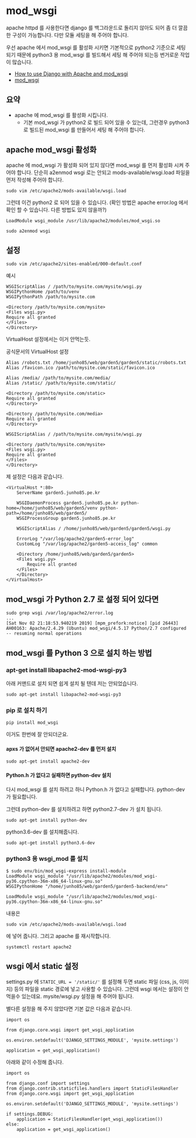 # mod_wsgi
apache httpd 를 사용한다면 django 를 백그라운드로 돌리지 않아도 되어 좀 더 깔끔한 구성이 가능합니다. 다만 모듈 세팅을 해 주어야 합니다.

우선 apache 에서 mod_wsgi 를 활성화 시키면 기본적으로 python2 기준으로 세팅 되기 때문에 python3 용 mod_wsgi 를 빌드해서 세팅 해 주어야 되는등 번거로운 작업이 많습니다.

* [How to use Django with Apache and mod_wsgi](https://docs.djangoproject.com/en/3.0/howto/deployment/wsgi/modwsgi/)
* [mod_wsgi](https://modwsgi.readthedocs.io/en/develop/)

## 요약
* apache 에 mod_wsgi 를 활성화 시킵니다.
  * 기본 mod_wsgi 가 python2 로 빌드 되어 있을 수 있는데, 그런경우 python3 로 빌드된 mod_wsgi 를 만들어서 세팅 해 주어야 합니다.


## apache mod_wsgi 활성화
apache 에 mod_wsgi 가 활성화 되어 있지 않다면 mod_wsgi 를 먼저 활성화 시켜 주어야 합니다. 단순히 a2enmod wsgi 로는 안되고 mods-available/wsgi.load 파일을 먼저 작성해 주어야 합니다.
```
sudo vim /etc/apache2/mods-available/wsgi.load
```

그런데 이건 python2 로 되어 있을 수 있습니다. (확인 방법은 apache error.log 에서 확인 할 수 있습니다. 다른 방법도 있지 않을까?)
```
LoadModule wsgi_module /usr/lib/apache2/modules/mod_wsgi.so
```

```
sudo a2enmod wsgi
```

## 설정
```
sudo vim /etc/apache2/sites-enabled/000-default.conf
```


예시
```
WSGIScriptAlias / /path/to/mysite.com/mysite/wsgi.py
WSGIPythonHome /path/to/venv
WSGIPythonPath /path/to/mysite.com

<Directory /path/to/mysite.com/mysite>
<Files wsgi.py>
Require all granted
</Files>
</Directory>
```

VirtualHost 설정에서는 이거 안먹는듯. [](https://stackoverflow.com/questions/27832777/where-should-wsgipythonpath-point-in-my-virtualenv)

공식문서의 VirtualHost 설정
```
Alias /robots.txt /home/junho85/web/garden5/garden5/static/robots.txt
Alias /favicon.ico /path/to/mysite.com/static/favicon.ico

Alias /media/ /path/to/mysite.com/media/
Alias /static/ /path/to/mysite.com/static/

<Directory /path/to/mysite.com/static>
Require all granted
</Directory>

<Directory /path/to/mysite.com/media>
Require all granted
</Directory>

WSGIScriptAlias / /path/to/mysite.com/mysite/wsgi.py

<Directory /path/to/mysite.com/mysite>
<Files wsgi.py>
Require all granted
</Files>
</Directory>
```

제 설정은 다음과 같습니다.
```
<VirtualHost *:80>
    ServerName garden5.junho85.pe.kr

    WSGIDaemonProcess garden5.junho85.pe.kr python-home=/home/junho85/web/garden5/venv python-path=/home/junho85/web/garden5/
    WSGIProcessGroup garden5.junho85.pe.kr

    WSGIScriptAlias / /home/junho85/web/garden5/garden5/wsgi.py

    ErrorLog "/var/log/apache2/garden5-error_log"
    CustomLog "/var/log/apache2/garden5-access_log" common

    <Directory /home/junho85/web/garden5/garden5>
    <Files wsgi.py>
        Require all granted
    </Files>
    </Directory>
</VirtualHost>
```

## mod_wsgi 가 Python 2.7 로 설정 되어 있다면
```
sudo grep wsgi /var/log/apache2/error.log
...
[Sat Nov 02 21:18:53.940219 2019] [mpm_prefork:notice] [pid 26443] AH00163: Apache/2.4.29 (Ubuntu) mod_wsgi/4.5.17 Python/2.7 configured -- resuming normal operations
```


## mod_wsgi 를 Python 3 으로 설치 하는 방법
### apt-get install libapache2-mod-wsgi-py3
아래 커맨드로 설치 되면 쉽게 설치 될 텐데 저는 안되었습니다.
```
sudo apt-get install libapache2-mod-wsgi-py3
```

### pip 로 설치 하기
```
pip install mod_wsgi
```
이거도 한번에 잘 안되더군요.

#### apxs 가 없어서 안되면 apache2-dev 를 먼저 설치
```
sudo apt-get install apache2-dev
```

#### Python.h 가 없다고 실패하면 python-dev 설치
다시 mod_wsgi 를 설치 하려고 하니 Python.h 가 없다고 실패합니다. python-dev 가 필요합니다.

그런데 python-dev 를 설치하려고 하면 python2.7-dev 가 설치 됩니다.
```
sudo apt-get install python-dev
```

python3.6-dev 를 설치해줍니다.
```
sudo apt-get install python3.6-dev
```

### python3 용 wsgi_mod 를 설치
```
$ sudo env/bin/mod_wsgi-express install-module
LoadModule wsgi_module "/usr/lib/apache2/modules/mod_wsgi-py36.cpython-36m-x86_64-linux-gnu.so"
WSGIPythonHome "/home/junho85/web/garden5/garden5-backend/env"
```

```
LoadModule wsgi_module "/usr/lib/apache2/modules/mod_wsgi-py36.cpython-36m-x86_64-linux-gnu.so"
```

내용은
```
sudo vim /etc/apache2/mods-available/wsgi.load
```
에 넣어 줍니다. 그리고 apache 를 재시작합니다.

```
systemctl restart apache2
```

## wsgi 에서 static 설정
settings.py 에 `STATIC_URL = '/static/'` 를 설정해 두면 static 파일 (css, js, 이미지) 등의 파일을 static 경로에 넣고 사용할 수 있습니다. 그런데 wsgi 에서는 설정이 안먹을수 있는데요. mysite/wsgi.py 설정을 해 주어야 됩니다.

별다른 설정을 해 주지 않았다면 기본 값은 다음과 같습니다.
```
import os

from django.core.wsgi import get_wsgi_application

os.environ.setdefault('DJANGO_SETTINGS_MODULE', 'mysite.settings')

application = get_wsgi_application()
```

아래와 같이 수정해 줍니다.
```
import os

from django.conf import settings
from django.contrib.staticfiles.handlers import StaticFilesHandler
from django.core.wsgi import get_wsgi_application

os.environ.setdefault('DJANGO_SETTINGS_MODULE', 'mysite.settings')

if settings.DEBUG:
    application = StaticFilesHandler(get_wsgi_application())
else:
    application = get_wsgi_application()
```